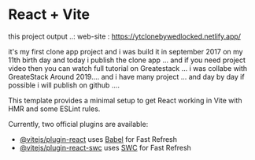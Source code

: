 # React + Vite


this project output ..: web-site : https://ytclonebywedlocked.netlify.app/

it's my first clone app project and i was build it in september 2017 on my 11th birth day and today i publish the clone app ... and if you need project video then you can watch full tutorial on Greatestack ... i was collabe with GreateStack Around 2019.... and i have many project ... and day by day if possible i will publish on github ....

This template provides a minimal setup to get React working in Vite with HMR and some ESLint rules.

Currently, two official plugins are available:

- [@vitejs/plugin-react](https://github.com/vitejs/vite-plugin-react/blob/main/packages/plugin-react/README.md) uses [Babel](https://babeljs.io/) for Fast Refresh
- [@vitejs/plugin-react-swc](https://github.com/vitejs/vite-plugin-react-swc) uses [SWC](https://swc.rs/) for Fast Refresh


